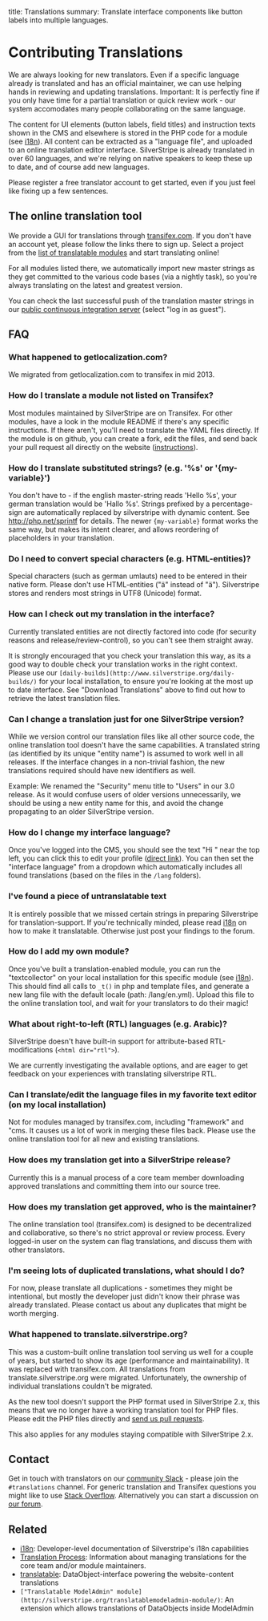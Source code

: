 title: Translations
summary: Translate interface components like button labels into multiple languages.

# Contributing Translations

We are always looking for new translators. Even if a specific language already is translated and has an official 
maintainer, we can use helping hands in reviewing and updating translations. Important: It is perfectly fine if you 
only have time for a partial translation or quick review work - our system accomodates many people collaborating on the 
same language.

The content for UI elements (button labels, field titles) and instruction texts shown in the CMS and elsewhere is 
stored in the PHP code for a module (see [i18n](../developer_guides/i18n)). All content can be extracted as a "language file", and 
uploaded to an online translation editor interface. SilverStripe is already translated in over 60 languages, and we're 
relying on native speakers to keep these up to date, and of course add new languages. 

Please register a free translator account to get started, even if you just feel like fixing up a few sentences.

## The online translation tool

We provide a GUI for translations through [transifex.com](http://transifex.com).  If you don't have an account yet, 
please follow the links there to sign up.  Select a project from the 
[list of translatable modules](https://www.transifex.com/accounts/profile/silverstripe/) and start translating online!

For all modules listed there, we automatically import new master strings as they get committed to the various code 
bases (via a nightly task), so you're always translating on the latest and greatest version. 

You can check the last successful push of the translation master strings in our 
[public continuous integration server](http://teamcity.silverstripe.com/viewType.html?buildTypeId=bt112) 
(select "log in as guest").

## FAQ

### What happened to getlocalization.com?

We migrated from getlocalization.com to transifex in mid 2013.

### How do I translate a module not listed on Transifex?

Most modules maintained by SilverStripe are on Transifex. For other modules, have a look in the module README if 
there's any specific instructions. If there aren't, you'll need to translate the YAML files directly. If the module is 
on github, you can create a fork, edit the files, and send back your pull request all directly on the website 
([instructions](https://help.github.com/articles/fork-a-repo)).

### How do I translate substituted strings? (e.g. '%s' or '{my-variable}')

You don't have to - if the english master-string reads 'Hello %s', your german translation would be 'Hallo %s'. Strings 
prefixed by a percentage-sign are automatically replaced by silverstripe with dynamic content. See 
http://php.net/sprintf for details. The newer `{my-variable}` format works the same way, but makes its intent clearer, 
and allows reordering of placeholders in your translation.

### Do I need to convert special characters (e.g. HTML-entities)?

Special characters (such as german umlauts) need to be entered in their native form. Please don't use HTML-entities 
("ä" instead of "ä"). Silverstripe stores and renders most strings in UTF8 (Unicode) format.

### How can I check out my translation in the interface?

Currently translated entities are not directly factored into code (for security reasons and release/review-control), so 
you can't see them straight away. 

It is strongly encouraged that you check your translation this way, as its a good way to double check your translation 
works in the right context. Please use our `[daily-builds](http://www.silverstripe.org/daily-builds/)` for your local 
installation, to ensure you're looking at the most up to date interface. See "Download Translations" above to find out 
how to retrieve the latest translation files.

### Can I change a translation just for one SilverStripe version?

While we version control our translation files like all other source code, the online translation tool doesn't have the 
same capabilities. A translated string (as identified by its unique "entity name") is assumed to work well in all 
releases. If the interface changes in a non-trivial fashion, the new translations required should have new identifiers 
as well.

Example: We renamed the "Security" menu title to "Users" in our 3.0 release. As it would confuse users of older versions
unnecessarily, we should be using a new entity name for this, and avoid the change propagating to an older SilverStripe 
version.

### How do I change my interface language?

Once you've logged into the CMS, you should see the text "Hi <your name>" near the top left, you can click this to edit 
your profile ([direct link](http://localhost/admin/myprofile/)). You can then set the "interface language" from a 
dropdown which automatically includes all found translations (based on the files in the `/lang` folders).

### I've found a piece of untranslatable text

It is entirely possible that we missed certain strings in preparing Silverstripe for translation-support. If you're 
technically minded, please read [i18n](../developer_guides/i18n) on how to make it translatable. Otherwise just post your findings 
to the forum.

### How do I add my own module?

Once you've built a translation-enabled module, you can run the "textcollector" on your local installation for this 
specific module (see [i18n](../developer_guides/i18n)). This should find all calls to `_t()` in php and template files, and generate 
a new lang file with the default locale (path: <mymodule>/lang/en.yml). Upload this file to the online translation 
tool, and wait for your translators to do their magic!

### What about right-to-left (RTL) languages (e.g. Arabic)?

SilverStripe doesn't have built-in support for attribute-based RTL-modifications (`<html dir="rtl">`). 

We are currently investigating the available options, and are eager to get feedback on your experiences with 
translating silverstripe RTL.

### Can I translate/edit the language files in my favorite text editor (on my local installation)

Not for modules managed by transifex.com, including "framework" and "cms. It causes us a lot of work in merging these 
files back. Please use the online translation tool for all new and existing translations.

### How does my translation get into a SilverStripe release?

Currently this is a manual process of a core team member downloading approved translations and committing them into our 
source tree.

### How does my translation get approved, who is the maintainer?

The online translation tool (transifex.com) is designed to be decentralized and collaborative, so there's no strict 
approval or review process. Every logged-in user on the system can flag translations, and discuss them with other 
translators.

### I'm seeing lots of duplicated translations, what should I do?

For now, please translate all duplications - sometimes they might be intentional, but mostly the developer just didn't 
know their phrase was already translated. Please contact us about any duplicates that might be worth merging.

### What happened to translate.silverstripe.org?

This was a custom-built online translation tool serving us well for a couple of years, but started to show its age 
(performance and maintainability). It was replaced with transifex.com. All translations from translate.silverstripe.org 
were migrated. Unfortunately, the ownership of individual translations couldn't be migrated.

As the new tool doesn't support the PHP format used in SilverStripe 2.x, this means that we no longer have a working 
translation tool for PHP files. Please edit the PHP files directly and [send us pull requests](/contributing).

This also applies for any modules staying compatible with SilverStripe 2.x.

## Contact

Get in touch with translators on our [community Slack](http://silverstripe.org/slack) - please join the `#translations` 
channel. For generic translation and Transifex questions you might like to use 
[Stack Overflow](https://stackoverflow.com/search?q=transifex). Alternatively you can start a discussion on 
[our forum](https://forum.silverstripe.org).

## Related

 * [i18n](/developer_guides/i18n): Developer-level documentation of Silverstripe's i18n capabilities
 * [Translation Process](translation_process): Information about managing translations for the core team and/or module maintainers.
 * [translatable](https://github.com/silverstripe/silverstripe-translatable): DataObject-interface powering the website-content translations
 * `["Translatable ModelAdmin" module](http://silverstripe.org/translatablemodeladmin-module/)`: An extension which allows translations of DataObjects inside ModelAdmin
